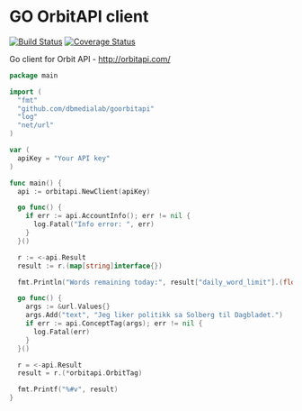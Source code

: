 GO OrbitAPI client
==================

[![Build Status](https://travis-ci.org/dbmedialab/goorbitapi.svg)](https://travis-ci.org/dbmedialab/goorbitapi) [![Coverage Status](https://coveralls.io/repos/dbmedialab/goorbitapi/badge.png)](https://coveralls.io/r/dbmedialab/goorbitapi)

Go client for Orbit API - http://orbitapi.com/


```GO
package main

import (
  "fmt"
  "github.com/dbmedialab/goorbitapi"
  "log"
  "net/url"
)

var (
  apiKey = "Your API key"
)

func main() {
  api := orbitapi.NewClient(apiKey)

  go func() {
    if err := api.AccountInfo(); err != nil {
      log.Fatal("Info error: ", err)
    }
  }()

  r := <-api.Result
  result := r.(map[string]interface{})

  fmt.Println("Words remaining today:", result["daily_word_limit"].(float64)-result["words_today"].(float64))

  go func() {
    args := &url.Values{}
    args.Add("text", "Jeg liker politikk sa Solberg til Dagbladet.")
    if err := api.ConceptTag(args); err != nil {
      log.Fatal(err)
    }
  }()

  r = <-api.Result
  result = r.(*orbitapi.OrbitTag)

  fmt.Printf("%#v", result)
}
```
